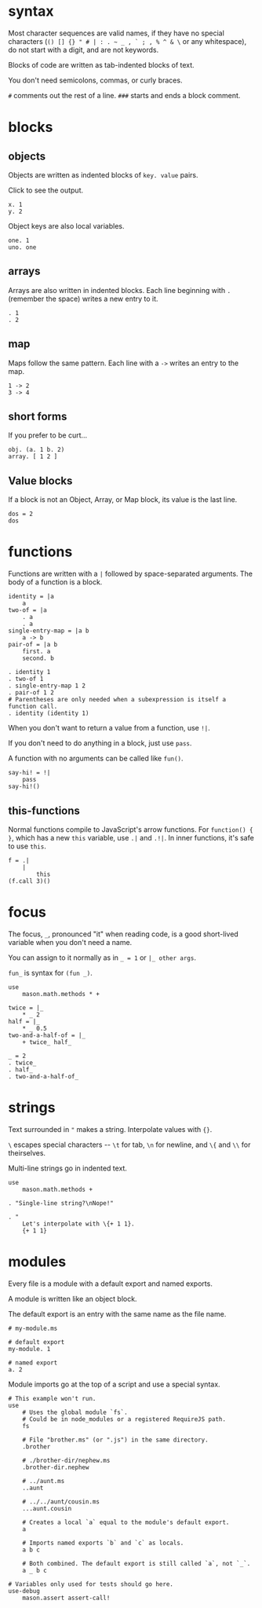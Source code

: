 # syntax

Most character sequences are valid names, if they have no
special characters
(``() [] {} " # | : . ~ _ , ` ; , % ^ & \`` or any whitespace), do not start with a digit, and are not keywords.

Blocks of code are written as tab-indented blocks of text.

You don't need semicolons, commas, or curly braces.

`#` comments out the rest of a line.
`###` starts and ends a block comment.


# blocks

## objects

Objects are written as indented blocks of `key. value` pairs.

Click <i class='fa fa-refresh'></i> to see the output.

	x. 1
	y. 2

Object keys are also local variables.

	one. 1
	uno. one


## arrays

Arrays are also written in indented blocks.
Each line beginning with `. ` (remember the space) writes a new entry to it.

	. 1
	. 2


## map

Maps follow the same pattern.
Each line with a `->` writes an entry to the map.

	1 -> 2
	3 -> 4


## short forms

If you prefer to be curt...

	obj. (a. 1 b. 2)
	array. [ 1 2 ]


## Value blocks

If a block is not an Object, Array, or Map block, its value is the last line.

	dos = 2
	dos


# functions

Functions are written with a `|` followed by space-separated arguments.
The body of a function is a block.

	identity = |a
		a
	two-of = |a
		. a
		. a
	single-entry-map = |a b
		a -> b
	pair-of = |a b
		first. a
		second. b

	. identity 1
	. two-of 1
	. single-entry-map 1 2
	. pair-of 1 2
	# Parentheses are only needed when a subexpression is itself a function call.
	. identity (identity 1)

When you don't want to return a value from a function, use `!|`.

If you don't need to do anything in a block, just use `pass`.

A function with no arguments can be called like `fun()`.

	say-hi! = !|
		pass
	say-hi!()


## this-functions

Normal functions compile to JavaScript's arrow functions. For `function() { }`, which has a new `this` variable, use `.|` and `.!|`. In inner functions, it's safe to use `this`.

	f = .|
		|
			this
	(f.call 3)()




# focus

The focus, `_`, pronounced "it" when reading code, is a good short-lived variable when you don't need a name.

You can assign to it normally as in `_ = 1` or `|_ other args`.

`fun_` is syntax for `(fun _)`.

	use
		mason.math.methods * +

	twice = |_
		* _ 2
	half = |_
		* _ 0.5
	two-and-a-half-of = |_
		+ twice_ half_

	_ = 2
	. twice_
	. half_
	. two-and-a-half-of_



# strings

Text surrounded in `"` makes a string.
Interpolate values with `{}`.

`\` escapes special characters -- `\t` for tab, `\n` for newline, and `\{` and `\\` for theirselves.

Multi-line strings go in indented text.

	use
		mason.math.methods +

	. "Single-line string?\nNope!"

	. "
		Let's interpolate with \{+ 1 1}.
		{+ 1 1}


# modules

Every file is a module with a default export and named exports.

A module is written like an object block.

The default export is an entry with the same name as the file name.

	# my-module.ms

	# default export
	my-module. 1

	# named export
	a. 2


Module imports go at the top of a script and use a special syntax.

	# This example won't run.
	use
		# Uses the global module `fs`.
		# Could be in node_modules or a registered RequireJS path.
		fs

		# File "brother.ms" (or ".js") in the same directory.
		.brother

		# ./brother-dir/nephew.ms
		.brother-dir.nephew

		# ../aunt.ms
		..aunt

		# ../../aunt/cousin.ms
		...aunt.cousin

		# Creates a local `a` equal to the module's default export.
		a

		# Imports named exports `b` and `c` as locals.
		a b c

		# Both combined. The default export is still called `a`, not `_`.
		a _ b c

	# Variables only used for tests should go here.
	use-debug
		mason.assert assert-call!
